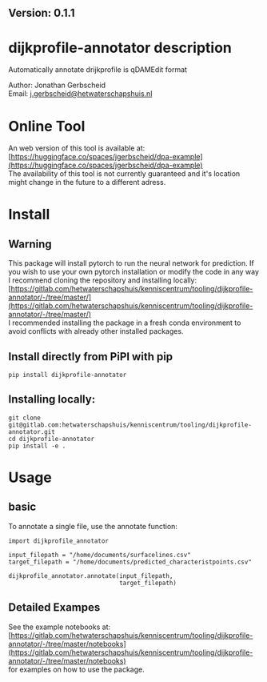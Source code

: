## Version: 0.1.1

# dijkprofile-annotator description

Automatically annotate drijkprofile is qDAMEdit format

Author: Jonathan Gerbscheid <br>
Email: j.gerbscheid@hetwaterschapshuis.nl

# Online Tool
An web version of this tool is available at: 
[https://huggingface.co/spaces/jgerbscheid/dpa-example](https://huggingface.co/spaces/jgerbscheid/dpa-example)
<br>The availability of this tool is not currently guaranteed and it's location might change in the future to a different adress.

# Install
## Warning
This package will install pytorch to run the neural network for prediction. If you wish to use your own pytorch installation or modify the code in any way I recommend cloning the repository and installing locally:<br> [https://gitlab.com/hetwaterschapshuis/kenniscentrum/tooling/dijkprofile-annotator/-/tree/master/](https://gitlab.com/hetwaterschapshuis/kenniscentrum/tooling/dijkprofile-annotator/-/tree/master/) <br>
I recommended installing the package in a fresh conda environment to avoid conflicts with already other installed packages.

## Install directly from PiPI with pip
```
pip install dijkprofile-annotator
```

## Installing locally:
```
git clone git@gitlab.com:hetwaterschapshuis/kenniscentrum/tooling/dijkprofile-annotator.git
cd dijkprofile-annotator
pip install -e . 
```

# Usage
## basic
To annotate a single file, use the annotate function:
```
import dijkprofile_annotator

input_filepath = "/home/documents/surfacelines.csv"
target_filepath = "/home/documents/predicted_characteristpoints.csv"

dijkprofile_annotator.annotate(input_filepath, 
                               target_filepath)
```

## Detailed Exampes
See the example notebooks at:<br>[https://gitlab.com/hetwaterschapshuis/kenniscentrum/tooling/dijkprofile-annotator/-/tree/master/notebooks](https://gitlab.com/hetwaterschapshuis/kenniscentrum/tooling/dijkprofile-annotator/-/tree/master/notebooks) <br>for examples on how to use the package.

